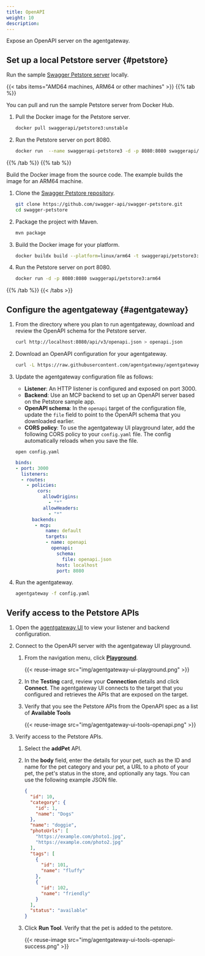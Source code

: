 ```yaml
---
title: OpenAPI
weight: 10
description: 
---
```


Expose an OpenAPI server on the agentgateway. 

## Set up a local Petstore server {#petstore}

Run the sample [Swagger Petstore server](https://github.com/swagger-api/swagger-petstore) locally.

{{< tabs items="AMD64 machines, ARM64 or other machines" >}}
{{% tab %}}

You can pull and run the sample Petstore server from Docker Hub.

1. Pull the Docker image for the Petstore server.

   ```sh
   docker pull swaggerapi/petstore3:unstable
   ```

2. Run the Petstore server on port 8080.

   ```sh
   docker run  --name swaggerapi-petstore3 -d -p 8080:8080 swaggerapi/petstore3:unstable
   ```

{{% /tab %}}
{{% tab %}}

Build the Docker image from the source code. The example builds the image for an ARM64 machine.

1. Clone the [Swagger Petstore repository](https://github.com/swagger-api/swagger-petstore).

   ```sh
   git clone https://github.com/swagger-api/swagger-petstore.git
   cd swagger-petstore
   ```

2. Package the project with Maven.

   ```sh
   mvn package
   ```

3. Build the Docker image for your platform.

   ```sh
   docker buildx build --platform=linux/arm64 -t swaggerapi/petstore3:arm64 .
   ```

4. Run the Petstore server on port 8080.

   ```sh
   docker run -d -p 8080:8080 swaggerapi/petstore3:arm64
   ```

{{% /tab %}}
{{< /tabs >}}

## Configure the agentgateway {#agentgateway}

1. From the directory where you plan to run agentgateway, download and review the OpenAPI schema for the Petstore server.

   ```sh
   curl http://localhost:8080/api/v3/openapi.json > openapi.json
   ```

2. Download an OpenAPI configuration for your agentgateway.
   ```sh
   curl -L https://raw.githubusercontent.com/agentgateway/agentgateway/refs/heads/main/examples/openapi/config.yaml -o config.yaml
   ```

3. Update the agentgateway configuration file as follows:
   
   * **Listener**: An HTTP listener is configured and exposed on port 3000. 
   * **Backend**: Use an MCP backend to set up an OpenAPI server based on the Petstore sample app.   
   * **OpenAPI schema**: In the `openapi` target of the configuration file, update the `file` field to point to the OpenAPI schema that you downloaded earlier.
   * **CORS policy**: To use the agentgateway UI playground later, add the following CORS policy to your `config.yaml` file. The config automatically reloads when you save the file.

   ```
   open config.yaml
   ```

   ```yaml
   binds:
   - port: 3000
     listeners:  
     - routes:
       - policies:
           cors:
             allowOrigins:
               - "*"
             allowHeaders:
               - "*"
         backends:
          - mcp:
              name: default
              targets:
              - name: openapi
                openapi:
                  schema:
                    file: openapi.json
                  host: localhost
                  port: 8080   
   ```

4. Run the agentgateway. 
   ```sh
   agentgateway -f config.yaml
   ```

## Verify access to the Petstore APIs

1. Open the [agentgateway UI](http://localhost:15000/ui/) to view your listener and backend configuration.

2. Connect to the OpenAPI server with the agentgateway UI playground. 

   1. From the navigation menu, click [**Playground**](http://localhost:15000/ui/playground/).
      
      {{< reuse-image src="img/agentgateway-ui-playground.png" >}}

   2. In the **Testing** card, review your **Connection** details and click **Connect**. The agentgateway UI connects to the target that you configured and retrieves the APIs that are exposed on the target.
   
   3. Verify that you see the Petstore APIs from the OpenAPI spec as a list of **Available Tools** 
   
      {{< reuse-image src="img/agentgateway-ui-tools-openapi.png" >}}

3. Verify access to the Petstore APIs. 
   1. Select the **addPet** API. 
   2. In the **body** field, enter the details for your pet, such as the ID and name for the pet category and your pet, a URL to a photo of your pet, the pet's status in the store, and optionally any tags. You can use the following example JSON file. 
      ```json
      {
        "id": 10,
        "category": {
          "id": 1,
          "name": "Dogs"
        },
        "name": "doggie",
        "photoUrls": [
          "https://example.com/photo1.jpg",
          "https://example.com/photo2.jpg"
        ],
        "tags": [
          {
            "id": 101,
            "name": "fluffy"
          },
          {
            "id": 102,
            "name": "friendly"
          }
        ],
        "status": "available"
      }
      ```
   3. Click **Run Tool**. Verify that the pet is added to the petstore. 
      
      {{< reuse-image src="img/agentgateway-ui-tools-openapi-success.png" >}}
